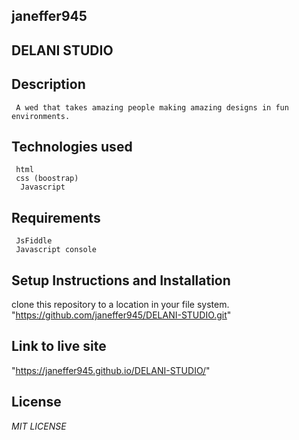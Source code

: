 ## janeffer945
## DELANI STUDIO
## Description
     A wed that takes amazing people making amazing designs in fun environments.
## Technologies used
     html
     css (boostrap)
      Javascript
## Requirements
     JsFiddle
     Javascript console
## Setup Instructions and Installation
   clone this repository to a location in your file system.
   "https://github.com/janeffer945/DELANI-STUDIO.git"
## Link to live site
"https://janeffer945.github.io/DELANI-STUDIO/"
## License
  *MIT LICENSE*
  


   
   


       
